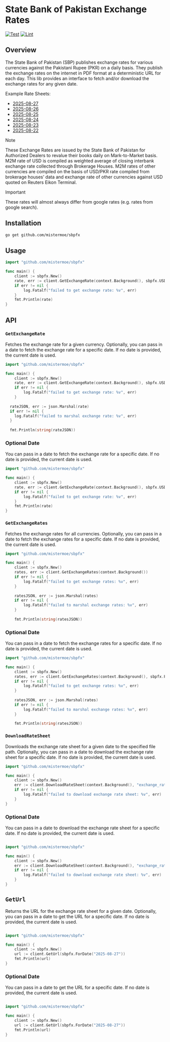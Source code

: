 # State Bank of Pakistan Exchange Rates

[![Test](https://github.com/mistermoe/sbp-pkr-fx/actions/workflows/test.yml/badge.svg)](https://github.com/mistermoe/sbp-pkr-fx/actions/workflows/test.yml)
[![Lint](https://github.com/mistermoe/sbp-pkr-fx/actions/workflows/lint.yml/badge.svg)](https://github.com/mistermoe/sbp-pkr-fx/actions/workflows/lint.yml)

## Overview

The State Bank of Pakistan (SBP) publishes exchange rates for various currencies against the Pakistani Rupee (PKR) on a daily basis. They publish the exchange rates on the internet in PDF format at a deterministic URL for each day. This lib provides an interface to fetch and/or download the exchange rates for any given date.

Example Rate Sheets:
* [2025-08-27](https://www.sbp.org.pk/ecodata/rates/m2m/2025/Aug/27-Aug-25.pdf)
* [2025-08-26](https://www.sbp.org.pk/ecodata/rates/m2m/2025/Aug/26-Aug-25.pdf)
* [2025-08-25](https://www.sbp.org.pk/ecodata/rates/m2m/2025/Aug/25-Aug-25.pdf)
* [2025-08-24](https://www.sbp.org.pk/ecodata/rates/m2m/2025/Aug/24-Aug-25.pdf)
* [2025-08-23](https://www.sbp.org.pk/ecodata/rates/m2m/2025/Aug/23-Aug-25.pdf)
* [2025-08-22](https://www.sbp.org.pk/ecodata/rates/m2m/2025/Aug/22-Aug-25.pdf)


> [!NOTE]
> 
> These Exchange Rates are issued by the State Bank of Pakistan for Authorized Dealers to revalue their books daily on Mark-to-Market basis. M2M rate of USD is compiled as weighted average of closing interbank exchange rate collected through Brokerage Houses. M2M rates of other currencies are compiled on the basis of USD/PKR rate compiled from brokerage houses’ data and exchange rate of other currencies against USD quoted on Reuters Eikon Terminal.


> [!IMPORTANT]
> 
> These rates will almost always differ from google rates (e.g. rates from google search).



## Installation

```bash
go get github.com/mistermoe/sbpfx
```

## Usage

```go
import "github.com/mistermoe/sbpfx"

func main() {
	client := sbpfx.New()
	rate, err := client.GetExchangeRate(context.Background(), sbpfx.USD)
	if err != nil {
		log.Fatalf("failed to get exchange rate: %v", err)
	}
	fmt.Println(rate)
}
```

## API

### `GetExchangeRate`

Fetches the exchange rate for a given currency. Optionally, you can pass in a date to fetch the exchange rate for a specific date. If no date is provided, the current date is used.

```go
import "github.com/mistermoe/sbpfx"

func main() {
	client := sbpfx.New()
	rate, err := client.GetExchangeRate(context.Background(), sbpfx.USD)
	if err != nil {
		log.Fatalf("failed to get exchange rate: %v", err)
	}
	
  rateJSON, err := json.Marshal(rate)
  if err != nil {
    log.Fatalf("failed to marshal exchange rate: %v", err)
  }
  
  fmt.Println(string(rateJSON))
```

### Optional Date

You can pass in a date to fetch the exchange rate for a specific date. If no date is provided, the current date is used.

```go
import "github.com/mistermoe/sbpfx"

func main() {
	client := sbpfx.New()
	rate, err := client.GetExchangeRate(context.Background(), sbpfx.USD, sbpfx.ForDate("2025-08-27"))
	if err != nil {
		log.Fatalf("failed to get exchange rate: %v", err)
	}
	fmt.Println(rate)
}
```


### `GetExchangeRates`

Fetches the exchange rates for all currencies. Optionally, you can pass in a date to fetch the exchange rates for a specific date. If no date is provided, the current date is used.

```go
import "github.com/mistermoe/sbpfx"

func main() {
	client := sbpfx.New()
	rates, err := client.GetExchangeRates(context.Background())
	if err != nil {
		log.Fatalf("failed to get exchange rates: %v", err)
	}
	
	ratesJSON, err := json.Marshal(rates)
	if err != nil {
		log.Fatalf("failed to marshal exchange rates: %v", err)
	}
	
	fmt.Println(string(ratesJSON))
```

### Optional Date

You can pass in a date to fetch the exchange rates for a specific date. If no date is provided, the current date is used.

```go
import "github.com/mistermoe/sbpfx"

func main() {
	client := sbpfx.New()
	rates, err := client.GetExchangeRates(context.Background(), sbpfx.ForDate("2025-08-27"))
	if err != nil {
		log.Fatalf("failed to get exchange rates: %v", err)
	}
	
	ratesJSON, err := json.Marshal(rates)
	if err != nil {
		log.Fatalf("failed to marshal exchange rates: %v", err)
	}
	
	fmt.Println(string(ratesJSON))
```

### `DownloadRateSheet`

Downloads the exchange rate sheet for a given date to the specified file path. Optionally, you can pass in a date to download the exchange rate sheet for a specific date. If no date is provided, the current date is used.

```go
import "github.com/mistermoe/sbpfx"

func main() {
	client := sbpfx.New()
	err := client.DownloadRateSheet(context.Background(), "exchange_rates.pdf")
	if err != nil {
		log.Fatalf("failed to download exchange rate sheet: %v", err)
	}
}
```

### Optional Date

You can pass in a date to download the exchange rate sheet for a specific date. If no date is provided, the current date is used.

```go

import "github.com/mistermoe/sbpfx"

func main() {
	client := sbpfx.New()
	err := client.DownloadRateSheet(context.Background(), "exchange_rates.pdf", sbpfx.ForDate("2025-08-27"))
	if err != nil {
		log.Fatalf("failed to download exchange rate sheet: %v", err)
	}
}
```


## `GetUrl`

Returns the URL for the exchange rate sheet for a given date. Optionally, you can pass in a date to get the URL for a specific date. If no date is provided, the current date is used.

```go

import "github.com/mistermoe/sbpfx"

func main() {
	client := sbpfx.New()
	url := client.GetUrl(sbpfx.ForDate("2025-08-27"))
	fmt.Println(url)
}
```

### Optional Date

You can pass in a date to get the URL for a specific date. If no date is provided, the current date is used.

```go

import "github.com/mistermoe/sbpfx"

func main() {
	client := sbpfx.New()
	url := client.GetUrl(sbpfx.ForDate("2025-08-27"))
	fmt.Println(url)
}
```